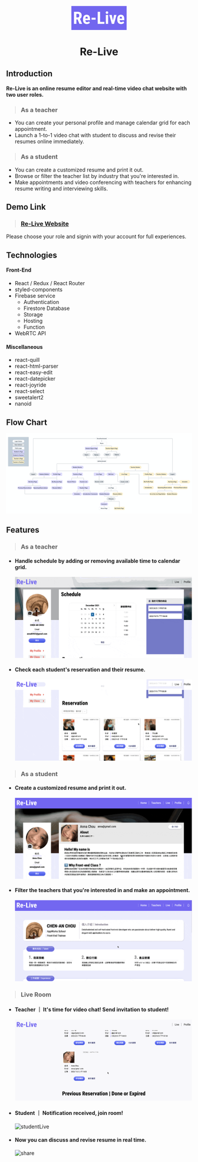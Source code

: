 <div align="center" ><img src="/media/re-live.png"/></div>
<h1 align="center">Re-Live</h1>

## Introduction

#### Re-Live is an online resume editor and real-time video chat website with two user roles.

> ### As a teacher

- You can create your personal profile and manage calendar grid for each appointment.
- Launch a 1-to-1 video chat with student to discuss and revise their resumes online immediately.

> ### As a student

- You can create a customized resume and print it out.
- Browse or filter the teacher list by industry that you're interested in.
- Make appointments and video conferencing with teachers for enhancing resume writing and interviewing skills.

## Demo Link

> ### [Re-Live Website](https://re-live-resume-your-life.web.app/)

Please choose your role and signin with your account for full experiences.

## Technologies

#### Front-End

- React / Redux / React Router
- styled-components
- Firebase service
  - Authentication
  - Firestore Database
  - Storage
  - Hosting
  - Function
- WebRTC API

#### Miscellaneous

- react-quill
- react-html-parser
- react-easy-edit
- react-datepicker
- react-joyride
- react-select
- sweetalert2
- nanoid

## Flow Chart

![userflow](media/userflow.png)

## Features

> ### As a teacher

- #### Handle schedule by adding or removing available time to calendar grid.
  ![teacherSchedule](media/teacher-schedule.gif)
- #### Check each student's reservation and their resume.
  ![teacherReservation](media/teacher-reservation.gif)

> ### As a student

- #### Create a customized resume and print it out.
  ![studentResume](media/student-resume.gif)
- #### Filter the teachers that you're interested in and make an appointment.
  ![studentReserve](media/student-reserve.gif)

> ### Live Room

- #### Teacher ｜ It's time for video chat! Send invitation to student!
  ![teacherLive](media/teacher-live.gif)
- #### Student ｜ Notification received, join room!
  ![studentLive](media/student-live.gif)
- #### Now you can discuss and revise resume in real time.
  ![share](media/teacher-live-edit.gif)
